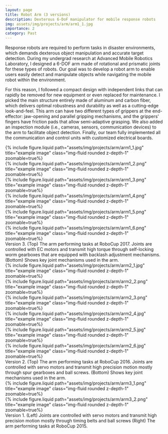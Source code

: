 ```yaml
---
layout: page
title: Robot Arm (3 versions)
description: Dexterous 6-DoF manipulator for mobile response robots
img: assets/img/projects/arm/arm1_1.jpg
importance: 2
category: Past
---
```


Response robots are required to perform tasks in disaster environments, which demands dexterous object manipulation and accurate target detection. During my undergrad research at Advanced Mobile Robotics Laboratory, I designed a 6-DOF arm made of rotational and prismatic joints for these types of robots. Our goal was to develop a robot arm to enable users easily detect and manipulate objects while navigating the mobile robot within the environment.

For this reason, I followed a compact design with independent links that can rapidly be removed for new equipment or even replaced for maintenance. I picked the main structure entirely made of aluminum and carbon fiber, which delivers optimal robustness and durability as well as a cutting-edge look-and-feel. This arm can have two different types of grippers at the end-effector: jaw-opening and parallel gripping mechanisms, and the grippers' fingers have friction pads that allow semi-adaptive grasping. We also added an inspection module (i.e., cameras, sensors, communication devices) to the arm to facilitate object detection. Finally, our team fully implemented all the communication and control units with customized electrical boards.


<div class="row">
    <div class="col-sm mt-3 mt-md-0">
        {% include figure.liquid path="assets/img/projects/arm/arm1_1.jpg" title="example image" class="img-fluid rounded z-depth-1" zoomable=true%}
    </div>
    <div class="col-sm mt-3 mt-md-0">
        {% include figure.liquid path="assets/img/projects/arm/arm1_2.png" title="example image" class="img-fluid rounded z-depth-1" zoomable=true%}
    </div>
    <div class="col-sm mt-3 mt-md-0">
        {% include figure.liquid path="assets/img/projects/arm/arm1_3.png" title="example image" class="img-fluid rounded z-depth-1" zoomable=true%}
    </div>
</div>

<div class="row">
    <div class="col-sm mt-3 mt-md-0">
        {% include figure.liquid path="assets/img/projects/arm/arm1_4.png" title="example image" class="img-fluid rounded z-depth-1" zoomable=true%}
    </div>
    <div class="col-sm mt-3 mt-md-0">
        {% include figure.liquid path="assets/img/projects/arm/arm1_5.png" title="example image" class="img-fluid rounded z-depth-1" zoomable=true%}
    </div>
    <div class="col-sm mt-3 mt-md-0">
        {% include figure.liquid path="assets/img/projects/arm/arm1_6.png" title="example image" class="img-fluid rounded z-depth-1" zoomable=true%}
    </div>
</div>
<div class="caption">
    Version 3. (Top) The arm performing tasks at RoboCup 2017. Joints are controlled with EC motors and transmit high torque through self-locking worm gearboxes that are equipped with backlash adjustment mechanisms. (Bottom) Shows key joint mechanisms used in the arm.
</div>




<div class="row">
    <div class="col-sm mt-3 mt-md-0">
        {% include figure.liquid path="assets/img/projects/arm/arm2_1.jpg" title="example image" class="img-fluid rounded z-depth-1" zoomable=true%}
    </div>
    <div class="col-sm mt-3 mt-md-0">
        {% include figure.liquid path="assets/img/projects/arm/arm2_2.png" title="example image" class="img-fluid rounded z-depth-1" zoomable=true%}
    </div>
    <div class="col-sm mt-3 mt-md-0">
        {% include figure.liquid path="assets/img/projects/arm/arm2_3.png" title="example image" class="img-fluid rounded z-depth-1" zoomable=true%}
    </div>
</div>
<div class="row">
    <div class="col-sm mt-3 mt-md-0">
        {% include figure.liquid path="assets/img/projects/arm/arm2_4.jpg" title="example image" class="img-fluid rounded z-depth-1" zoomable=true%}
    </div>
    <div class="col-sm mt-3 mt-md-0">
        {% include figure.liquid path="assets/img/projects/arm/arm2_5.jpg" title="example image" class="img-fluid rounded z-depth-1" zoomable=true%}
    </div>
    <div class="col-sm mt-3 mt-md-0">
        {% include figure.liquid path="assets/img/projects/arm/arm2_6.jpg" title="example image" class="img-fluid rounded z-depth-1" zoomable=true%}
    </div>
</div>
<div class="caption">
    Version 2. (Top) The arm performing tasks at RoboCup 2016. Joints are controlled with servo motors and transmit high precision motion mostly through spur gearboxes and ball screws. (Bottom) Shows key joint mechanisms used in the arm.
</div>


<div class="row justify-content-sm-center">
    <div class="col-sm-8 mt-3 mt-md-0">
        {% include figure.liquid path="assets/img/projects/arm/arm3_1.png" title="example image" class="img-fluid rounded z-depth-1" zoomable=true%}
    </div>  
    <div class="col-sm-4 mt-3 mt-md-0">
        {% include figure.liquid path="assets/img/projects/arm/arm3_2.png" title="example image" class="img-fluid rounded z-depth-1" zoomable=true%}
    </div>
</div>
<div class="caption">
    Version 1. (Left) Joints are controlled with servo motors and transmit high precision motion mostly through timing belts and ball screws (Right) The arm performing tasks at RoboCup 2015.
</div>
